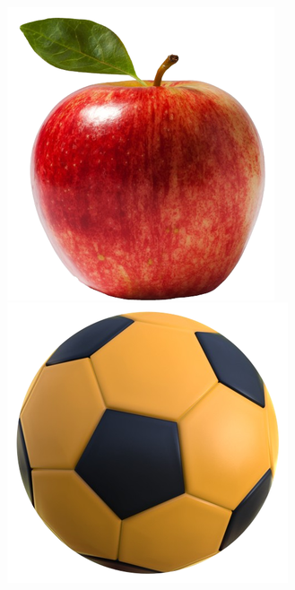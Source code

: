 ![Apple](https://github.com/moitanu/Yashita/raw/main/Apple.png)
![Ball](https://github.com/moitanu/Yashita/raw/main/ball.png)
